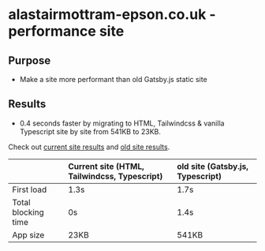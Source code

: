 # alastairmottram-epson.co.uk - performance site

## Purpose

- Make a site more performant than old Gatsby.js static site

## Results

- 0.4 seconds faster by migrating to HTML, Tailwindcss & vanilla Typescript site by site from 541KB to 23KB.

Check out [current site results](https://www.webpagetest.org/result/220227_AiDcC9_7N3/) and [old site results](https://www.webpagetest.org/result/220227_AiDcVW_7J4/).

|                     | Current site (HTML, Tailwindcss, Typescript) | old site (Gatsby.js, Typescript) |
| :------------------ | :------------------------------------------- | :------------------------------- |
| First load          | 1.3s                                         | 1.7s                             |
| Total blocking time | 0s                                           | 1.4s                             |
| App size            | 23KB                                         | 541KB                            |
